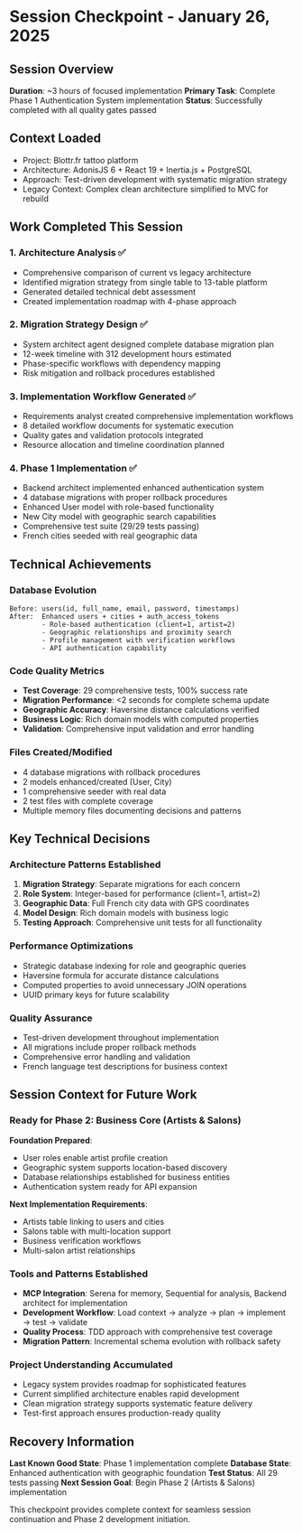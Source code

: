 # Session Checkpoint - January 26, 2025

## Session Overview

**Duration**: ~3 hours of focused implementation
**Primary Task**: Complete Phase 1 Authentication System implementation
**Status**: Successfully completed with all quality gates passed

## Context Loaded

- Project: Blottr.fr tattoo platform
- Architecture: AdonisJS 6 + React 19 + Inertia.js + PostgreSQL
- Approach: Test-driven development with systematic migration strategy
- Legacy Context: Complex clean architecture simplified to MVC for rebuild

## Work Completed This Session

### 1. Architecture Analysis ✅

- Comprehensive comparison of current vs legacy architecture
- Identified migration strategy from single table to 13-table platform
- Generated detailed technical debt assessment
- Created implementation roadmap with 4-phase approach

### 2. Migration Strategy Design ✅

- System architect agent designed complete database migration plan
- 12-week timeline with 312 development hours estimated
- Phase-specific workflows with dependency mapping
- Risk mitigation and rollback procedures established

### 3. Implementation Workflow Generated ✅

- Requirements analyst created comprehensive implementation workflows
- 8 detailed workflow documents for systematic execution
- Quality gates and validation protocols integrated
- Resource allocation and timeline coordination planned

### 4. Phase 1 Implementation ✅

- Backend architect implemented enhanced authentication system
- 4 database migrations with proper rollback procedures
- Enhanced User model with role-based functionality
- New City model with geographic search capabilities
- Comprehensive test suite (29/29 tests passing)
- French cities seeded with real geographic data

## Technical Achievements

### Database Evolution

```
Before: users(id, full_name, email, password, timestamps)
After:  Enhanced users + cities + auth_access_tokens
        - Role-based authentication (client=1, artist=2)
        - Geographic relationships and proximity search
        - Profile management with verification workflows
        - API authentication capability
```

### Code Quality Metrics

- **Test Coverage**: 29 comprehensive tests, 100% success rate
- **Migration Performance**: <2 seconds for complete schema update
- **Geographic Accuracy**: Haversine distance calculations verified
- **Business Logic**: Rich domain models with computed properties
- **Validation**: Comprehensive input validation and error handling

### Files Created/Modified

- 4 database migrations with rollback procedures
- 2 models enhanced/created (User, City)
- 1 comprehensive seeder with real data
- 2 test files with complete coverage
- Multiple memory files documenting decisions and patterns

## Key Technical Decisions

### Architecture Patterns Established

1. **Migration Strategy**: Separate migrations for each concern
2. **Role System**: Integer-based for performance (client=1, artist=2)
3. **Geographic Data**: Full French city data with GPS coordinates
4. **Model Design**: Rich domain models with business logic
5. **Testing Approach**: Comprehensive unit tests for all functionality

### Performance Optimizations

- Strategic database indexing for role and geographic queries
- Haversine formula for accurate distance calculations
- Computed properties to avoid unnecessary JOIN operations
- UUID primary keys for future scalability

### Quality Assurance

- Test-driven development throughout implementation
- All migrations include proper rollback methods
- Comprehensive error handling and validation
- French language test descriptions for business context

## Session Context for Future Work

### Ready for Phase 2: Business Core (Artists & Salons)

**Foundation Prepared**:

- User roles enable artist profile creation
- Geographic system supports location-based discovery
- Database relationships established for business entities
- Authentication system ready for API expansion

**Next Implementation Requirements**:

- Artists table linking to users and cities
- Salons table with multi-location support
- Business verification workflows
- Multi-salon artist relationships

### Tools and Patterns Established

- **MCP Integration**: Serena for memory, Sequential for analysis, Backend architect for implementation
- **Development Workflow**: Load context → analyze → plan → implement → test → validate
- **Quality Process**: TDD approach with comprehensive test coverage
- **Migration Pattern**: Incremental schema evolution with rollback safety

### Project Understanding Accumulated

- Legacy system provides roadmap for sophisticated features
- Current simplified architecture enables rapid development
- Clean migration strategy supports systematic feature delivery
- Test-first approach ensures production-ready quality

## Recovery Information

**Last Known Good State**: Phase 1 implementation complete
**Database State**: Enhanced authentication with geographic foundation
**Test Status**: All 29 tests passing
**Next Session Goal**: Begin Phase 2 (Artists & Salons) implementation

This checkpoint provides complete context for seamless session continuation and Phase 2 development initiation.
